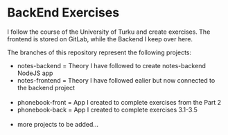 # BackEnd Exercises

I follow the course of the University of Turku and create exercises. The frontend is stored on GitLab, while the Backend I keep over here. </br>

The branches of this repository represent the following projects: </br>

<ul>
  <li>notes-backend = Theory I have followed to create notes-backend NodeJS app</li>
  <li>notes-frontend = Theory I have followed ealier but now connected to the backend project</li>
  </br>
  <li>phonebook-front = App I created to complete exercises from the Part 2</li>
  <li>phonebook-back = App I created to complete exercises 3.1-3.5</li>
  </br>
  <li>more projects to be added...</li>
</ul>
